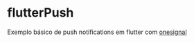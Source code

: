 # flutterPush
Exemplo básico de push notifications em flutter com [onesignal]( https://onesignal.com)

